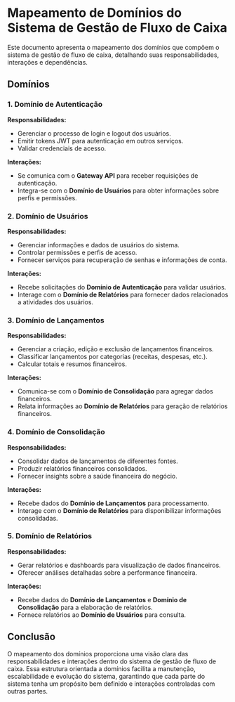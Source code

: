 # Mapeamento de Domínios do Sistema de Gestão de Fluxo de Caixa

Este documento apresenta o mapeamento dos domínios que compõem o sistema de gestão de fluxo de caixa, detalhando suas responsabilidades, interações e dependências.

## Domínios

### 1. Domínio de Autenticação

**Responsabilidades:**
- Gerenciar o processo de login e logout dos usuários.
- Emitir tokens JWT para autenticação em outros serviços.
- Validar credenciais de acesso.

**Interações:**
- Se comunica com o **Gateway API** para receber requisições de autenticação.
- Integra-se com o **Domínio de Usuários** para obter informações sobre perfis e permissões.

### 2. Domínio de Usuários

**Responsabilidades:**
- Gerenciar informações e dados de usuários do sistema.
- Controlar permissões e perfis de acesso.
- Fornecer serviços para recuperação de senhas e informações de conta.

**Interações:**
- Recebe solicitações do **Domínio de Autenticação** para validar usuários.
- Interage com o **Domínio de Relatórios** para fornecer dados relacionados a atividades dos usuários.

### 3. Domínio de Lançamentos

**Responsabilidades:**
- Gerenciar a criação, edição e exclusão de lançamentos financeiros.
- Classificar lançamentos por categorias (receitas, despesas, etc.).
- Calcular totais e resumos financeiros.

**Interações:**
- Comunica-se com o **Domínio de Consolidação** para agregar dados financeiros.
- Relata informações ao **Domínio de Relatórios** para geração de relatórios financeiros.

### 4. Domínio de Consolidação

**Responsabilidades:**
- Consolidar dados de lançamentos de diferentes fontes.
- Produzir relatórios financeiros consolidados.
- Fornecer insights sobre a saúde financeira do negócio.

**Interações:**
- Recebe dados do **Domínio de Lançamentos** para processamento.
- Interage com o **Domínio de Relatórios** para disponibilizar informações consolidadas.

### 5. Domínio de Relatórios

**Responsabilidades:**
- Gerar relatórios e dashboards para visualização de dados financeiros.
- Oferecer análises detalhadas sobre a performance financeira.

**Interações:**
- Recebe dados do **Domínio de Lançamentos** e **Domínio de Consolidação** para a elaboração de relatórios.
- Fornece relatórios ao **Domínio de Usuários** para consulta.

## Conclusão

O mapeamento dos domínios proporciona uma visão clara das responsabilidades e interações dentro do sistema de gestão de fluxo de caixa. Essa estrutura orientada a domínios facilita a manutenção, escalabilidade e evolução do sistema, garantindo que cada parte do sistema tenha um propósito bem definido e interações controladas com outras partes.

